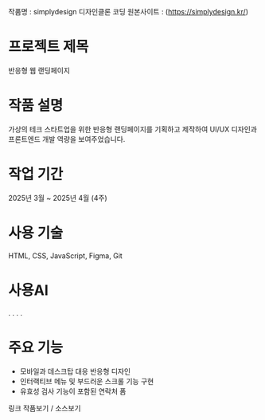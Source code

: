 작품명 : simplydesign 디자인클론 코딩 
원본사이트 : (https://simplydesign.kr/)

# 프로젝트 제목
반응형 웹 랜딩페이지

# 작품 설명
가상의 테크 스타트업을 위한 반응형 랜딩페이지를 기획하고 제작하여 UI/UX 디자인과 프론트엔드 개발 역량을 보여주었습니다.

# 작업 기간
2025년 3월 ~ 2025년 4월 (4주)

# 사용 기술
HTML, CSS, JavaScript, Figma, Git

# 사용AI
. . . .

# 주요 기능

- 모바일과 데스크탑 대응 반응형 디자인
- 인터랙티브 메뉴 및 부드러운 스크롤 기능 구현
- 유효성 검사 기능이 포함된 연락처 폼

링크 
작품보기  / 소스보기


